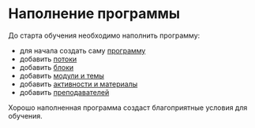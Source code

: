 # Наполнение программы

До старта обучения необходимо наполнить программу:

* для начала создать саму [программу](sozdanie-programmy.md)
* добавить [потоки](sozdanie-potoka.md)
* добавить [блоки](dobavlenie-blokov.md)
* добавить [модули и темы](dobavlenie-modulei-i-tem.md)
* добавить [активности и материалы](dobavlenie-aktivnostei-i-materialov.md)
* добавить [преподавателей](dobavlenie-prepodavatelei-v-aktivnosti.md)

Хорошо наполненная программа создаст благоприятные условия для обучения.
